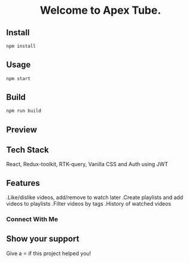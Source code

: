 <h1 align="center">Welcome to Apex Tube. </h1>
<p>
</p>

## Install

```sh
npm install
```
## Usage

```sh
npm start
```
## Build

```sh
npm run build
```

## Preview




## Tech Stack
React, Redux-toolkit, RTK-query, Vanilla CSS and Auth using JWT


## Features
.Like/dislike videos, add/remove to watch later
.Create playlists and add videos to playlists
.Filter videos by tags
.History of watched videos

### Connect With Me


## Show your support

Give a ⭐️ if this project helped you!
